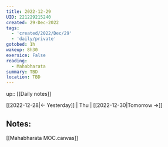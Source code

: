 ```yaml
---
title: 2022-12-29
UID: 221229215240
created: 29-Dec-2022
tags:
  - 'created/2022/Dec/29'
  - 'daily/private'
gotobed: 1h
wakeup: 8h30
exersice: False
reading:
  - Mahabharata
summary: TBD
location: TBD
---
```

up:: [[Daily notes]]

[[2022-12-28|<- Yesterday]] | Thu | [[2022-12-30|Tomorrow ->]]

## Notes:
[[Mahabharata MOC.canvas]]
